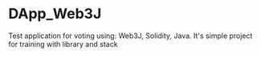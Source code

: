 # DApp_Web3J
Test application for voting using: Web3J, Solidity, Java. It's simple project for training with library and stack
